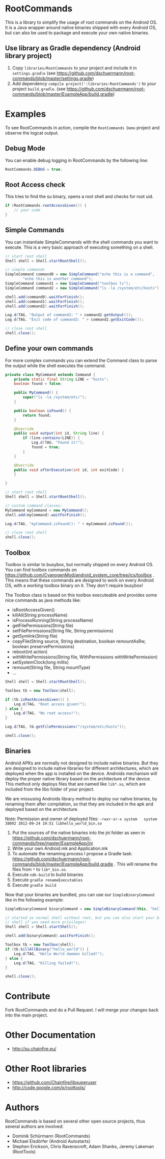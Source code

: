 # RootCommands

This is a library to simplify the usage of root commands on the Android OS. It is a Java wrapper around native binaries shipped with every Android OS, but can also be used to package and execute your own native binaries.

## Use library as Gradle dependency (Android library project)

1. Copy ``libraries/RootCommands`` to your project and include it in ``settings.gradle`` (see https://github.com/dschuermann/root-commands/blob/master/settings.gradle)
2. Add dependency ``compile project(':libraries:RootCommands')`` to your project ``build.gradle``. (see https://github.com/dschuermann/root-commands/blob/master/ExampleApp/build.gradle)

# Examples

To see RootCommands in action, compile the ``RootCommands Demo`` project and observe the logcat output.

## Debug Mode

You can enable debug logging in RootCommands by the following line:
```java
RootCommands.DEBUG = true;
```

## Root Access check

This tries to find the su binary, opens a root shell and checks for root uid.

```java
if (RootCommands.rootAccessGiven()) {
    // your code
}
```

## Simple Commands

You can instantiate SimpleCommands with the shell commands you want to execute. This is a very basic approach of executing something on a shell.

```java
// start root shell
Shell shell = Shell.startRootShell();

// simple commands
SimpleCommand command0 = new SimpleCommand("echo this is a command",
        "echo this is another command");
SimpleCommand command1 = new SimpleCommand("toolbox ls");
SimpleCommand command2 = new SimpleCommand("ls -la /system/etc/hosts");

shell.add(command0).waitForFinish();
shell.add(command1).waitForFinish();
shell.add(command2).waitForFinish();

Log.d(TAG, "Output of command2: " + command2.getOutput());
Log.d(TAG, "Exit code of command2: " + command2.getExitCode());

// close root shell
shell.close();
```

## Define your own commands

For more complex commands you can extend the Command class to parse the output while the shell executes the command.

```java
private class MyCommand extends Command {
    private static final String LINE = "hosts";
    boolean found = false;

    public MyCommand() {
        super("ls -la /system/etc/");
    }

    public boolean isFound() {
        return found;
    }

    @Override
    public void output(int id, String line) {
        if (line.contains(LINE)) {
            Log.d(TAG, "Found it!");
            found = true;
        }
    }

    @Override
    public void afterExecution(int id, int exitCode) {
    }

}
```

```java
// start root shell
Shell shell = Shell.startRootShell();

// custom command classes:
MyCommand myCommand = new MyCommand();
shell.add(myCommand).waitForFinish();

Log.d(TAG, "myCommand.isFound(): " + myCommand.isFound());

// close root shell
shell.close();
```

## Toolbox

Toolbox is similar to busybox, but normally shipped on every Android OS. You can find toolbox commands on https://github.com/CyanogenMod/android_system_core/tree/ics/toolbox . This means that these commands are designed to work on every Android OS, with a _working_ toolbox binary on it. They don't require busybox!

The Toolbox class is based on this toolbox executeable and provides some nice commands as java methods like:

* isRootAccessGiven()
* killAll(String processName)
* isProcessRunning(String processName)
* getFilePermissions(String file)
* setFilePermissions(String file, String permissions)
* getSymlink(String file)
* copyFile(String source, String destination, boolean remountAsRw, boolean preservePermissions)
* reboot(int action)
* withWritePermissions(String file, WithPermissions withWritePermission)
* setSystemClock(long millis)
* remount(String file, String mountType)
* ...

```java
Shell shell = Shell.startRootShell();

Toolbox tb = new Toolbox(shell);

if (tb.isRootAccessGiven()) {
    Log.d(TAG, "Root access given!");
} else {
    Log.d(TAG, "No root access!");
}

Log.d(TAG, tb.getFilePermissions("/system/etc/hosts"));

shell.close();
```

## Binaries

Android APKs are normally not designed to include native binaries. But they are designed to include native libraries for different architectures, which are deployed when the app is installed on the device. Androids mechanism will deploy the proper native library based on the architecture of the device.
This method only deploys files that are named like ``lib*.so``, which are included from the libs folder of your project.

We are missusing Androids library method to deploy our native binaries, by renaming them after compilation, so that they are included in the apk and deployed based on the architecture.

Note: Permission and owner of deployed files: ``-rwxr-xr-x system   system      38092 2012-09-24 19:51 libhello_world_bin.so``

1. Put the sources of the native binaries into the jni folder as seen in https://github.com/dschuermann/root-commands/tree/master/ExampleApp/jni
2. Write your own Android.mk and Application.mk
3. To automate the renaming process I propose a Gradle task: https://github.com/dschuermann/root-commands/blob/master/ExampleApp/build.gradle . This will rename the files from ``*`` to ``lib*_bin.so``.
4. Execute ``ndk-build`` to build binaries
5. Execute ``gradle renameExecutables``
6. Execute ``gradle build``

Now that your binaries are bundled, you can use our ``SimpleBinaryCommand`` like in the following example:

```java
SimpleBinaryCommand binaryCommand = new SimpleBinaryCommand(this, "hello_world", "");

// started as normal shell without root, but you can also start your binaries on a root
// shell if you need more privileges!
Shell shell = Shell.startShell();

shell.add(binaryCommand).waitForFinish();

Toolbox tb = new Toolbox(shell);
if (tb.killAllBinary("hello_world")) {
    Log.d(TAG, "Hello World daemon killed!");
} else {
    Log.d(TAG, "Killing failed!");
}

shell.close();
```

# Contribute

Fork RootCommands and do a Pull Request. I will merge your changes back into the main project.

# Other Documentation
* http://su.chainfire.eu/

# Other Root libraries
* https://github.com/Chainfire/libsuperuser
* http://code.google.com/p/roottools/

# Authors
RootCommands is based on several other open source projects, thus several authors are involved:

* Dominik Schürmann (RootCommands)
* Michael Elsdörfer (Android Autostarts)
* Stephen Erickson, Chris Ravenscroft, Adam Shanks, Jeremy Lakeman (RootTools)

